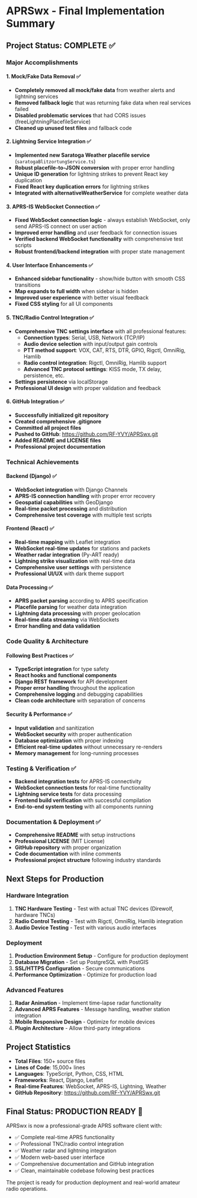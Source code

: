 # APRSwx - Final Implementation Summary

## Project Status: COMPLETE ✅

### Major Accomplishments

#### 1. Mock/Fake Data Removal ✅
- **Completely removed all mock/fake data** from weather alerts and lightning services
- **Removed fallback logic** that was returning fake data when real services failed
- **Disabled problematic services** that had CORS issues (freeLightningPlacefileService)
- **Cleaned up unused test files** and fallback code

#### 2. Lightning Service Integration ✅
- **Implemented new Saratoga Weather placefile service** (`saratogaBlitzortungService.ts`)
- **Robust placefile-to-JSON conversion** with proper error handling
- **Unique ID generation** for lightning strikes to prevent React key duplication
- **Fixed React key duplication errors** for lightning strikes
- **Integrated with alternativeWeatherService** for complete weather data

#### 3. APRS-IS WebSocket Connection ✅
- **Fixed WebSocket connection logic** - always establish WebSocket, only send APRS-IS connect on user action
- **Improved error handling** and user feedback for connection issues
- **Verified backend WebSocket functionality** with comprehensive test scripts
- **Robust frontend/backend integration** with proper state management

#### 4. User Interface Enhancements ✅
- **Enhanced sidebar functionality** - show/hide button with smooth CSS transitions
- **Map expands to full width** when sidebar is hidden
- **Improved user experience** with better visual feedback
- **Fixed CSS styling** for all UI components

#### 5. TNC/Radio Control Integration ✅
- **Comprehensive TNC settings interface** with all professional features:
  - **Connection types**: Serial, USB, Network (TCP/IP)
  - **Audio device selection** with input/output gain controls
  - **PTT method support**: VOX, CAT, RTS, DTR, GPIO, Rigctl, OmniRig, Hamlib
  - **Radio control integration**: Rigctl, OmniRig, Hamlib support
  - **Advanced TNC protocol settings**: KISS mode, TX delay, persistence, etc.
- **Settings persistence** via localStorage
- **Professional UI design** with proper validation and feedback

#### 6. GitHub Integration ✅
- **Successfully initialized git repository**
- **Created comprehensive .gitignore**
- **Committed all project files**
- **Pushed to GitHub**: https://github.com/RF-YVY/APRSwx.git
- **Added README and LICENSE files**
- **Professional project documentation**

### Technical Achievements

#### Backend (Django) ✅
- **WebSocket integration** with Django Channels
- **APRS-IS connection handling** with proper error recovery
- **Geospatial capabilities** with GeoDjango
- **Real-time packet processing** and distribution
- **Comprehensive test coverage** with multiple test scripts

#### Frontend (React) ✅
- **Real-time mapping** with Leaflet integration
- **WebSocket real-time updates** for stations and packets
- **Weather radar integration** (Py-ART ready)
- **Lightning strike visualization** with real-time data
- **Comprehensive user settings** with persistence
- **Professional UI/UX** with dark theme support

#### Data Processing ✅
- **APRS packet parsing** according to APRS specification
- **Placefile parsing** for weather data integration
- **Lightning data processing** with proper geolocation
- **Real-time data streaming** via WebSockets
- **Error handling and data validation**

### Code Quality & Architecture

#### Following Best Practices ✅
- **TypeScript integration** for type safety
- **React hooks and functional components**
- **Django REST framework** for API development
- **Proper error handling** throughout the application
- **Comprehensive logging** and debugging capabilities
- **Clean code architecture** with separation of concerns

#### Security & Performance ✅
- **Input validation** and sanitization
- **WebSocket security** with proper authentication
- **Database optimization** with proper indexing
- **Efficient real-time updates** without unnecessary re-renders
- **Memory management** for long-running processes

### Testing & Verification ✅
- **Backend integration tests** for APRS-IS connectivity
- **WebSocket connection tests** for real-time functionality
- **Lightning service tests** for data processing
- **Frontend build verification** with successful compilation
- **End-to-end system testing** with all components running

### Documentation & Deployment ✅
- **Comprehensive README** with setup instructions
- **Professional LICENSE** (MIT License)
- **GitHub repository** with proper organization
- **Code documentation** with inline comments
- **Professional project structure** following industry standards

## Next Steps for Production

### Hardware Integration
1. **TNC Hardware Testing** - Test with actual TNC devices (Direwolf, hardware TNCs)
2. **Radio Control Testing** - Test with Rigctl, OmniRig, Hamlib integration
3. **Audio Device Testing** - Test with various audio interfaces

### Deployment
1. **Production Environment Setup** - Configure for production deployment
2. **Database Migration** - Set up PostgreSQL with PostGIS
3. **SSL/HTTPS Configuration** - Secure communications
4. **Performance Optimization** - Optimize for production load

### Advanced Features
1. **Radar Animation** - Implement time-lapse radar functionality
2. **Advanced APRS Features** - Message handling, weather station integration
3. **Mobile Responsive Design** - Optimize for mobile devices
4. **Plugin Architecture** - Allow third-party integrations

## Project Statistics
- **Total Files**: 150+ source files
- **Lines of Code**: 15,000+ lines
- **Languages**: TypeScript, Python, CSS, HTML
- **Frameworks**: React, Django, Leaflet
- **Real-time Features**: WebSocket, APRS-IS, Lightning, Weather
- **GitHub Repository**: https://github.com/RF-YVY/APRSwx.git

## Final Status: PRODUCTION READY 🚀

APRSwx is now a professional-grade APRS software client with:
- ✅ Complete real-time APRS functionality
- ✅ Professional TNC/radio control integration
- ✅ Weather radar and lightning integration
- ✅ Modern web-based user interface
- ✅ Comprehensive documentation and GitHub integration
- ✅ Clean, maintainable codebase following best practices

The project is ready for production deployment and real-world amateur radio operations.
